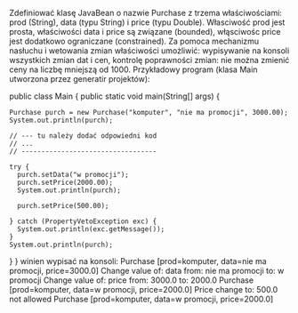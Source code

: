 Zdefiniować klasę JavaBean o nazwie  Purchase z trzema właściwościami: prod (String), data (typu String) i price (typu Double).
Własciwość prod jest prosta, właściwości data i price są związane (bounded), włąsciwośc price jest dodatkowo ograniczane (constrained).
Za pomoca mechanizmu nasłuchu  i wetowania zmian właściwości umożliwić:
wypisywanie na konsoli wszystkich zmian dat i cen,
kontrolę poprawności zmian: nie można zmienić ceny na liczbę mniejszą od 1000.
Przykładowy program (klasa Main utworzona przez generatir projektów):

public class Main {
public static void main(String[] args) {

    Purchase purch = new Purchase("komputer", "nie ma promocji", 3000.00);
    System.out.println(purch);
    
    // --- tu należy dodać odpowiedni kod    
    // ...     
    // ----------------------------------
    
    try {
      purch.setData("w promocji");
      purch.setPrice(2000.00);
      System.out.println(purch);
     
      purch.setPrice(500.00);
      
    } catch (PropertyVetoException exc) {
      System.out.println(exc.getMessage());
    }
    System.out.println(purch);
}
}
winien wypisać na konsoli:
Purchase [prod=komputer, data=nie ma promocji, price=3000.0]
Change value of: data from: nie ma promocji to: w promocji
Change value of: price from: 3000.0 to: 2000.0
Purchase [prod=komputer, data=w promocji, price=2000.0]
Price change to: 500.0 not allowed
Purchase [prod=komputer, data=w promocji, price=2000.0]

